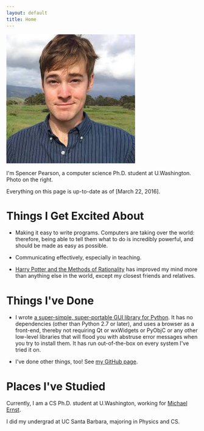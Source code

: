 ```yaml
---
layout: default
title: Home
---
```


<img id="profile-picture" src="/resources/img/profile-picture.jpg" />

I'm Spencer Pearson, a computer science Ph.D. student at U.Washington. Photo on the right.

Everything on this page is up-to-date as of [March 22, 2016].

<div style="clear:both"></div>

Things I Get Excited About
==========================

- Making it easy to write programs. Computers are taking over the world: therefore, being able to tell them what to do is incredibly powerful, and should be made as easy as possible.

- Communicating effectively, especially in teaching.

- [Harry Potter and the Methods of Rationality][hpmor] has improved my mind more than anything else in the world, except my closest friends and relatives.

[hpmor]: http://hpmor.com/chapter/1


Things I've Done
================

- I wrote <a href="https://github.com/speezepearson/browsergui">a super-simple, super-portable GUI library for Python</a>. It has no dependencies (other than Python 2.7 or later), and uses a browser as a front-end, thereby not requiring Qt or wxWidgets or PyObjC or any other low-level libraries that will flood you with abstruse error messages when you try to install them. It has run out-of-the-box on every system I've tried it on.

- I've done other things, too! See [my GitHub page][github].

[github]: https://github.com/speezepearson


Places I've Studied
===================

Currently, I am a CS Ph.D. student at U.Washington, working for [Michael Ernst](https://homes.cs.washington.edu/~mernst/).

I did my undergrad at UC Santa Barbara, majoring in Physics and CS.
